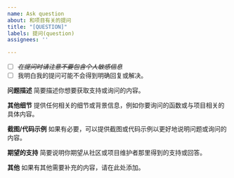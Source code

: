 ```yaml
---
name: Ask question
about: 和项目有关的提问
title: "[QUESTION]"
labels: 提问(question)
assignees: ''

---
```


- [ ] ~~*在提问时请注意不要包含个人敏感信息*~~
- [ ] 我明白我的提问可能不会得到明确回复或解决。

**问题描述**
简要描述你想要获取支持或询问的内容。

**其他细节**
提供任何相关的细节或背景信息，例如你要询问的函数或与项目相关的具体内容。

**截图/代码示例**
如果有必要，可以提供截图或代码示例以更好地说明问题或询问的内容。

**期望的支持**
简要说明你期望从社区或项目维护者那里得到的支持或回答。

**其他**
如果有其他需要补充的内容，请在此处添加。
